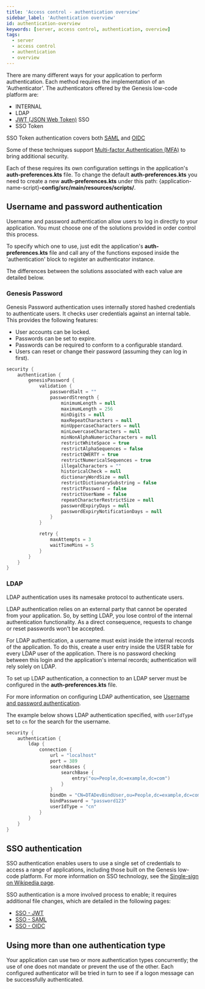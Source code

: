 ```yaml
---
title: 'Access control - authentication overview'
sidebar_label: 'Authentication overview'
id: authentication-overview
keywords: [server, access control, authentication, overview]
tags:
  - server
  - access control
  - authentication
  - overview
---
```



There are many different ways for your application to perform authentication. Each method requires the implementation of an 'Authenticator'. The authenticators offered by the Genesis low-code platform are:

* INTERNAL
* LDAP
* [JWT (JSON Web Token)](https://jwt.io/introduction) SSO
* SSO Token


SSO Token authentication covers both [SAML](https://en.wikipedia.org/wiki/Security_Assertion_Markup_Language) and [OIDC](https://openid.net/connect/)

Some of these techniques support [Multi-factor Authentication (MFA)](https://en.wikipedia.org/wiki/Multi-factor_authentication) to bring additional security.

Each of these requires its own configuration settings in the application's **auth-preferences.kts** file. To change the default **auth-preferences.kts** you need to create a new **auth-preferences.kts** under this path: &#123;application-name-script}**-config/src/main/resources/scripts/**.

## Username and password authentication

Username and password authentication allow users to log in directly to your application. You must choose one of the  solutions provided in order control this process.

To specify which one to use, just edit the application's **auth-preferences.kts** file and call any of the functions exposed inside the 'authentication' block to register an authenticator instance.

The differences between the solutions associated with each value are detailed below.

### Genesis Password

Genesis Password authentication uses internally stored hashed credentials to authenticate users. It checks user credentials against an internal table. This provides the following features:

- User accounts can be locked.
- Passwords can be set to expire.
- Passwords can be required to conform to a configurable standard.
- Users can reset or change their password (assuming they can log in first).


```kotlin
security {
    authentication {
        genesisPassword {
            validation {
                passwordSalt = ""
                passwordStrength {
                    minimumLength = null
                    maximumLength = 256
                    minDigits = null
                    maxRepeatCharacters = null
                    minUppercaseCharacters = null
                    minLowercaseCharacters = null
                    minNonAlphaNumericCharacters = null
                    restrictWhiteSpace = true
                    restrictAlphaSequences = false
                    restrictQWERTY = true
                    restrictNumericalSequences = true
                    illegalCharacters = ""
                    historicalCheck = null
                    dictionaryWordSize = null
                    restrictDictionarySubstring = false
                    restrictPassword = false
                    restrictUserName = false
                    repeatCharacterRestrictSize = null
                    passwordExpiryDays = null
                    passwordExpiryNotificationDays = null
                }
            }

            retry {
                maxAttempts = 3
                waitTimeMins = 5
            }
        }
	}
}
```

### LDAP

LDAP authentication uses its namesake protocol to authenticate users. 

LDAP authentication relies on an external party that cannot be operated from your application. So, by setting LDAP, you lose control of the internal authentication functionality. As a direct consequence, requests to change or reset passwords won't be accepted.

For LDAP authentication, a username must exist inside the internal records of the application. To do this, create a user entry inside the USER table for every LDAP user of the application. There is no password checking between this login and the application's internal records; authentication will rely solely on LDAP.

To set up LDAP authentication, a connection to an LDAP server must be configured in the **auth-preferences.kts** file.

For more information on configuring LDAP authentication, see [Username and password authentication](../../../server/access-control/password-authentication/#authentication).

The example below shows LDAP authentication specified, with `userIdType` set to `cn` for the search for the username.

```kotlin
security {
    authentication {
		ldap {
		    connection {
		        url = "localhost"
                port = 389
                searchBases {
				    searchBase {
                        entry("ou=People,dc=example,dc=com")
			        }
                }
                bindDn = "CN=DTADevBindUser,ou=People,dc=example,dc=com"
                bindPassword = "password123"
                userIdType = "cn"	
			}
		}
    }
}
```

## SSO authentication

SSO authentication enables users to use a single set of credentials to access a range of applications, including those built on the Genesis low-code platform. For more information on SSO technology, see the [Single-sign on Wikipedia page](https://en.wikipedia.org/wiki/Single_sign-on).

SSO authentication is a more involved process to enable; it requires additional file changes, which are detailed in the following pages:

- [SSO - JWT](../../../server/access-control/SSO-jwt/)
- [SSO - SAML](../../../server/access-control/SSO-saml/)
- [SSO - OIDC](../../../server/access-control/SSO-oidc/)

## Using more than one authentication type
Your application can use two or more authentication types concurrently; the use of one does not mandate or prevent the use of the other. Each configured authenticator will be tried in turn to see if a logon message can be successfully authenticated.
